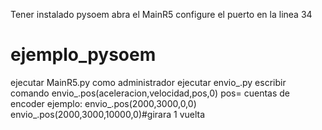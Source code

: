 
Tener instalado pysoem 
abra el MainR5 configure el puerto en la linea 34



# ejemplo_pysoem


ejecutar MainR5.py como administrador
ejecutar envio_.py
escribir comando envio_.pos(aceleracion,velocidad,pos,0)
pos= cuentas de encoder 
ejemplo:
envio_.pos(2000,3000,0,0)
envio_.pos(2000,3000,10000,0)#girara 1 vuelta 
